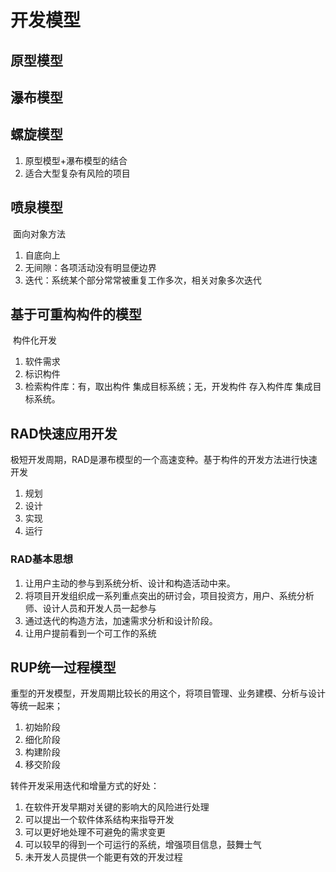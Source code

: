 # 开发模型 <!-- {docsify-ignore-all} -->



## 原型模型



## 瀑布模型



## 螺旋模型



1. 原型模型+瀑布模型的结合 
2. 适合大型复杂有风险的项目



## 喷泉模型

​    面向对象方法

1. 自底向上
2. 无间隙：各项活动没有明显便边界
3. 迭代：系统某个部分常常被重复工作多次，相关对象多次迭代



## 基于可重构构件的模型

​    构件化开发

1. 软件需求
2. 标识构件
3. 检索构件库：有，取出构件 集成目标系统；无，开发构件 存入构件库 集成目标系统。



## RAD快速应用开发

​    极短开发周期，RAD是瀑布模型的一个高速变种。基于构件的开发方法进行快速开发

1. 规划
2. 设计
3. 实现
4. 运行

### RAD基本思想

1. 让用户主动的参与到系统分析、设计和构造活动中来。
2. 将项目开发组织成一系列重点突出的研讨会，项目投资方，用户、系统分析师、设计人员和开发人员一起参与
3. 通过迭代的构造方法，加速需求分析和设计阶段。
4. 让用户提前看到一个可工作的系统



## RUP统一过程模型

​    重型的开发模型，开发周期比较长的用这个，将项目管理、业务建模、分析与设计等统一起来；

1. 初始阶段
2. 细化阶段
3. 构建阶段
4. 移交阶段

转件开发采用迭代和增量方式的好处：

1. 在软件开发早期对关键的影响大的风险进行处理
2. 可以提出一个软件体系结构来指导开发
3. 可以更好地处理不可避免的需求变更
4. 可以较早的得到一个可运行的系统，增强项目信息，鼓舞士气
5. 未开发人员提供一个能更有效的开发过程